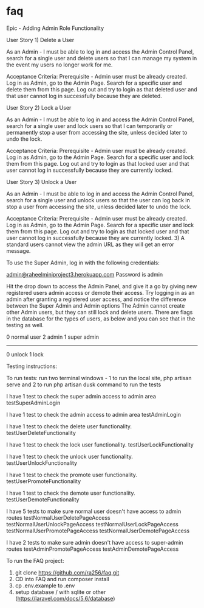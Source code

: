 # faq

Epic - Adding Admin Role Functionality

User Story 1) Delete a User

As an Admin - I must be able to log in and access the Admin Control Panel, search for a single user and delete users so that I can manage my system in the event my users no longer work for me.

Acceptance Criteria: Prerequisite - Admin user must be already created. Log in as Admin, go to the Admin Page. Search for a specific user and delete them from this page. Log out and try to login as that deleted user and that user cannot log in successfully because they are deleted.

User Story 2) Lock a User

As an Admin - I must be able to log in and access the Admin Control Panel, search for a single user and lock users so that I can temporarily or permanently stop a user from accessing the site, unless decided later to undo the lock.

Acceptance Criteria: Prerequisite - Admin user must be already created. Log in as Admin, go to the Admin Page. Search for a specific user and lock them from this page. Log out and try to login as that locked user and that user cannot log in successfully because they are currently locked.

User Story 3) Unlock a User

As an Admin - I must be able to log in and access the Admin Control Panel, search for a single user and unlock users so that the user can log back in stop a user from accessing the site, unless decided later to undo the lock.

Acceptance Criteria: Prerequisite - Admin user must be already created. Log in as Admin, go to the Admin Page. Search for a specific user and lock them from this page. Log out and try to login as that locked user and that user cannot log in successfully because they are currently locked.
3) A standard users cannot view the admin URL as they will get an error message.

To use the Super Admin, log in with the following credentials:

admin@raheelminiproject3.herokuapp.com
Password is admin

Hit the drop down to access the Admin Panel, and give it a go by giving new registered users admin access or demote their access.
Try logging in as an admin after granting a registered user access, and notice the difference between the Super Admin and Admin options
The Admin cannot create other Admin users, but they can still lock and delete users.
There are flags in the database for the types of users, as below and you can see that in the testing as well.

0 normal user
2 admin
1 super admin
___________
0 unlock
1 lock

Testing instructions:

To run tests: run two terminal windows - 1 to run the local site, php artisan serve and 2 to run php artisan dusk command to run the tests

I have 1 test to check the super admin access to admin area
testSuperAdminLogin

I have 1 test to check the admin access to admin area
testAdminLogin

I have 1 test to check the delete user functionality.
testUserDeleteFunctionality

I have 1 test to check the lock user functionality.
testUserLockFunctionality

I have 1 test to check the unlock user functionality.
testUserUnlockFunctionality

I have 1 test to check the promote user functionality.
testUserPromoteFunctionality

I have 1 test to check the demote user functionality.
testUserDemoteFunctionality

I have 5 tests to make sure normal user doesn't have access to admin routes
testNormalUserDeletePageAccess
testNormalUserUnlockPageAccess
testNormalUserLockPageAccess
testNormalUserPromotePageAccess
testNormalUserDemotePageAccess

I have 2 tests to make sure admin doesn't have access to super-admin routes
testAdminPromotePageAccess
testAdminDemotePageAccess

To run the FAQ project:

1. git clone https://github.com/ra256/faq.git
2. CD into FAQ and run composer install
3. cp .env.example to .env
4. setup database / with sqlite or other (https://laravel.com/docs/5.6/database)

